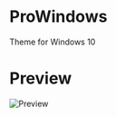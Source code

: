 # ProWindows
Theme for Windows 10

# Preview
![Preview](https://prochopa.github.io/ProWindows/ProWindows.png)
